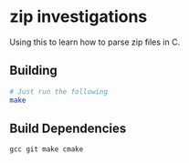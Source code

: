 # zip investigations
Using this to learn how to parse zip files in C.

## Building
```sh
# Just run the following
make
```

## Build Dependencies
`gcc git make cmake`
